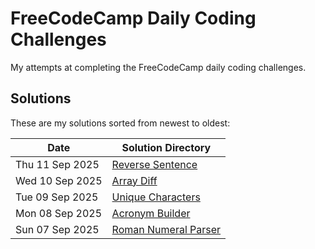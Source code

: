 # FreeCodeCamp Daily Coding Challenges

My attempts at completing the FreeCodeCamp daily coding challenges.

## Solutions

These are my solutions sorted from newest to oldest:

| Date            | Solution Directory |
| --------------- | ------------------ |
| Thu 11 Sep 2025 | [Reverse Sentence](https://github.com/clintonkopotic/FreeCodeCampDailyCodingChallenges/tree/5cd511a129eb7ff97774003ac3eba7fae33364cc/2025/09/11%20-%20Reverse%20Sentence)
| Wed 10 Sep 2025 | [Array Diff](https://github.com/clintonkopotic/FreeCodeCampDailyCodingChallenges/tree/3b69e74f8299f98db75e66313b14a4608e084c5f/2025/09/10%20-%20Array%20Diff/csharp)
| Tue 09 Sep 2025 | [Unique Characters](https://github.com/clintonkopotic/FreeCodeCampDailyCodingChallenges/tree/f08b6c4ed24d60be48bc44baadbb44c54f03c333/2025-09-09%20-%20Unique%20Characters)
| Mon 08 Sep 2025 | [Acronym Builder](https://github.com/clintonkopotic/FreeCodeCampDailyCodingChallenges/tree/467f79c7f1879ddad7a54222de7c79f63a77c401/2025-09-08%20-%20Acronym%20Builder)
| Sun 07 Sep 2025 | [Roman Numeral Parser](https://github.com/clintonkopotic/FreeCodeCampDailyCodingChallenges/tree/5c298abbad6c6d855ce69f6239efbff6df338491/2025-09-07%20-%20Roman%20Numeral%20Parser) |
